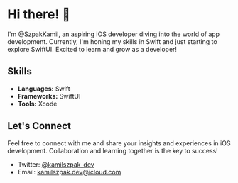 # Hi there! 👋

I'm @SzpakKamil, an aspiring iOS developer diving into the world of app development. Currently, I'm honing my skills in Swift and just starting to explore SwiftUI. Excited to learn and grow as a developer!

## Skills
- **Languages:** Swift
- **Frameworks:** SwiftUI
- **Tools:** Xcode

## Let's Connect
Feel free to connect with me and share your insights and experiences in iOS development. Collaboration and learning together is the key to success!

- Twitter: [@kamilszpak_dev](https://twitter.com/kamilszpak_dev)
- Email: kamilszpak.dev@icloud.com
